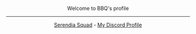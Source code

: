 <p align="center">Welcome to BBQ's profile</p>
<hr>
<p align="center">
  <a href="https://discord.gg/NXz5GQY">Serendia Squad</a>
  -
  <a href="https://discord.com/users/298888568279924746">My Discord Profile</a>
</p>
